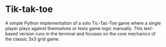 # Tik-tak-toe
A simple Python implementation of a solo Tic-Tac-Toe game where a single player plays against themselves or tests game logic manually. This text-based version runs in the terminal and focuses on the core mechanics of the classic 3x3 grid game.
